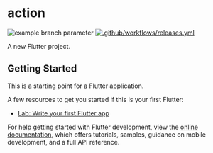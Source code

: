 # action

![example branch parameter](https://github.com/davidnwaneri/action/actions/workflows/main.yml/badge.svg?branch=main)
[![.github/workflows/releases.yml](https://github.com/davidnwaneri/action/actions/workflows/releases.yml/badge.svg)](https://github.com/davidnwaneri/action/actions/workflows/releases.yml)

A new Flutter project.

## Getting Started

This is a starting point for a Flutter application.

A few resources to get you started if this is your first Flutter:

- [Lab: Write your first Flutter app](https://docs.flutter.dev/get-started/codelab)
<!-- - [Cookbook: Useful Flutter samples](https://docs.flutter.dev/cookbook) -->

For help getting started with Flutter development, view the
[online documentation](https://docs.flutter.dev/), which offers tutorials,
samples, guidance on mobile development, and a full API reference.
